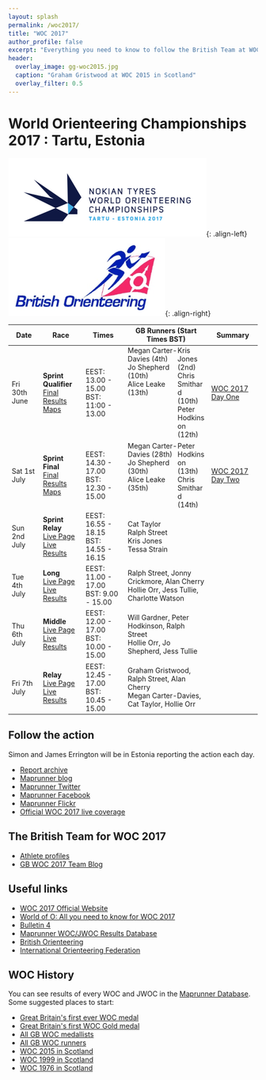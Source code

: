 ```yaml
---
layout: splash
permalink: /woc2017/
title: "WOC 2017"
author_profile: false
excerpt: "Everything you need to know to follow the British Team at WOC 2017."
header:
  overlay_image: gg-woc2015.jpg
  caption: "Graham Gristwood at WOC 2015 in Scotland"
  overlay_filter: 0.5
---
```

# World Orienteering Championships 2017 : Tartu, Estonia

![WOC 2017 logo](/images/woc2017/WOC2017logo.png){: .align-left}
![BOF logo](/images/woc2017/BOFlogo.png){: .align-right}

| Date | Race | Times | GB Runners (Start Times BST) | Summary |
|------|------|-------|------------------------------|---------|
| Fri 30th June | **Sprint Qualifier**<br>[Final Results](http://r.emit.live/followfull.php?comp=12626&lang=en)<br>[Maps](http://woc2017.ee/live/sprint-qualification) | EEST: 13.00 - 15.00<br> BST: 11:00 - 13.00 | <span style="float:left;width:65%;">Megan Carter-Davies (4th)<br>Jo Shepherd (10th)<br>Alice Leake (13th)</span><span style="float:right;width:35%;">Kris Jones (2nd)<br>Chris Smithard (10th)<br>Peter Hodkinson (12th)</span> | [WOC 2017 Day One](/woc-2017-day-one) |
| Sat 1st July  | **Sprint Final**<br>[Final Results](http://r.emit.live/followfull.php?comp=12627&lang=en)<br>[Maps](http://woc2017.ee/live/sprint-final) | EEST: 14.30 - 17.00<br> BST: 12.30 - 15.00  | <span style="float:left;width:65%;">Megan Carter-Davies (28th)<br>Jo Shepherd (30th)<br>Alice Leake (35th)</span><span style="float:right;width:35%;">Peter Hodkinson (13th)<br>Chris Smithard (14th)</span> | [WOC 2017 Day Two](/woc-2017-day-two) |
| Sun 2nd July  | **Sprint Relay**<br>[Live Page](http://woc2017.ee/live/sprint-relay)<br>[Live Results](http://r.emit.live/followfull.php?comp=12628&lang=en) | EEST: 16.55 - 18.15<br> BST: 14.55 - 16.15 | Cat Taylor<br>Ralph Street<br>Kris Jones<br>Tessa Strain | |
| Tue 4th July  | **Long**<br>[Live Page](http://woc2017.ee/live/long-distance)<br>[Live Results](http://r.emit.live/followfull.php?comp=12629&lang=en) | EEST: 11.00 - 17.00<br> BST: 9.00 - 15.00  | Ralph Street, Jonny Crickmore, Alan Cherry<br> Hollie Orr, Jess Tullie, Charlotte Watson | |
| Thu 6th July  | **Middle**<br>[Live Page](http://woc2017.ee/live/middle)<br>[Live Results](http://r.emit.live/followfull.php?comp=12630&lang=en) | EEST: 12.00 - 17.00<br> BST: 10.00 - 15.00 | Will Gardner, Peter Hodkinson, Ralph Street<br> Hollie Orr, Jo Shepherd, Jess Tullie | |
| Fri 7th July  | **Relay**<br>[Live Page](http://woc2017.ee/live/relay)<br>[Live Results](http://r.emit.live/followfull.php?comp=12631&lang=en) | EEST: 12.45 - 17.00<br> BST: 10.45 - 15.00 | Graham Gristwood, Ralph Street, Alan Cherry<br> Megan Carter-Davies, Cat Taylor, Hollie Orr | |

## Follow the action

Simon and James Errington will be in Estonia reporting the action each day.

* [Report archive](articles/)
* [Maprunner blog](https://maprunner.blogspot.co.uk/)
* [Maprunner Twitter](https://twitter.com/MaprunnerGB)
* [Maprunner Facebook](https://www.facebook.com/Maprunner.co.uk/)
* [Maprunner Flickr](https://www.flickr.com/photos/maprunner/collections/72157682904102883/)
* [Official WOC 2017 live coverage](https://liveorienteering.com/#/)

## The British Team for WOC 2017

* [Athlete profiles](gb-team/)
* [GB WOC 2017 Team Blog](http://gbteamwoc2017.blogspot.co.uk/)

## Useful links

* [WOC 2017 Official Website](http://woc2017.ee/)
* [World of O: All you need to know for WOC 2017](http://news.worldofo.com/2017/06/29/woc-2017-all-you-need-to-know/)
* [Bulletin 4](http://media.voog.com/0000/0040/6394/files/WOC2017%20infobülletään_V4.pdf)
* [Maprunner WOC/JWOC Results Database](https://www.maprunner.co.uk/wocdb)
* [British Orienteering](https://www.britishorienteering.org.uk/)
* [International Orienteering Federation](http://orienteering.org/)

## WOC History

You can see results of every WOC and JWOC in the [Maprunner Database](https://www.maprunner.co.uk/wocdb/). Some suggested places to start:

* [Great Britain's first ever WOC medal](https://www.maprunner.co.uk/wocdb/woc/1993/women/long)
* [Great Britain's first WOC Gold medal](https://www.maprunner.co.uk/wocdb/woc/1999/women/short)
* [All GB WOC medallists](https://www.maprunner.co.uk/wocdb/medals/gbr/woc/all/all)
* [All GB WOC runners](https://www.maprunner.co.uk/wocdb/runners/person/gbr)
* [WOC 2015 in Scotland](https://www.maprunner.co.uk/wocdb/woc/2015/men/long)
* [WOC 1999 in Scotland](https://www.maprunner.co.uk/wocdb/woc/1999/men/long)
* [WOC 1976 in Scotland](https://www.maprunner.co.uk/wocdb/woc/1976/men/long)